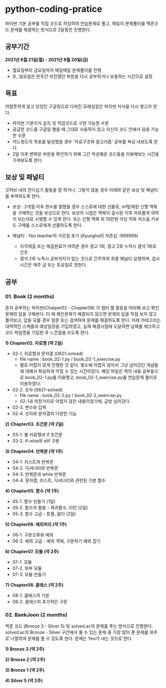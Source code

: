 # python-coding-pratice
파이썬 기본 공부를 직접 코드로 작성하여 연습문제로 풀고, 매일의 문제풀이를 백준코드 문제를 해결하는 방식으로 2달동안 진행한다. 

## 공부기간
**2021년 6월 21일(월) - 2021년 8월 20일(금)**
- 월요일부터 금요일까지 매일매일 문제풀이를 진행
- 토, 일요일은 한주간 미진했던 부분을 다시 공부하거나 보충하는 시간으로 설정

## 목표
어렴풋하게 알고 있었던 구글링으로 다져진 모래성같은 파이썬 지식을 다시 쌓고자 한다. 
- 파이썬 기본지식 습득 및 직접코드로 구현 가능한 수준
- 궁금한 코드를 구글링 했을 때 그대로 사용하지 않고 자신의 코드 안에서 응용 가능한 수준
- 어느정도의 목표를 달성했을 경우 '자료구조와 알고리즘' 공부를 욕심 내보도록 한다.
- 2달 이후 변화된 부분을 확인하기 위해 그간 작성해온 코드들을 리뷰해보는 시간을 가져보도록 한다. 

## 보상 및 패널티
깃허브 내의 잔디심기 활동을 잘 하거나, 그렇지 않을 경우 아래와 같은 보상 및 패널티를 부여하도록 한다.

- 보상 : 2개월 이후 완수를 잘했을 경우 스스로에 대한 선물로, m1탑재된 신형 맥북을 구매하는 것을 보상으로 한다. 보상의 시점은 맥북이 출시된 이후 자유롭게 여력이 되는대로 시행할 수 있게 한다. 또는 신형 맥북 외 10만원 이상 적축 저소음 키보드 구매를 스스로에게 선물하도록 한다.

- 패널티 : Yeo teacher의 가르침 포기 (Kyungha의 자존심 -999999)

  * 지각제출 또는 제출완료가 어려운 경우 경고 1회, 경고 2회 누적시 결석 1회로 간주
  * 결석 2회 누적시 공부의지가 없는 것으로 간주하여 최종 패널티 실행하며, 검사시간은 매주 금 또는 토요일로 정한다.

## 공부 
### 01. Book (2 months)
혼자 공부하는 파이썬(Chatper02 - Chapter08)
각 챕터 별 활동을 따라해 보고 확인문제의 답을 구해본다. 이 때 확인문제가 해결되지 않으면 문제의 답을 직접 보지 않고 풀어보고, 답을 모를 경우 질문 또는 검색하여 문제를 해결하도록 한다. 아래 카테고리는 대력적인 스케줄과 예상일정을 기입하였고, 실제 해결시점에 도달하면 날짜를 체크하고 코드 파일명을 기입한 후 느낀점을 쓰도록 한다.

**1) Chapter02. 자료형 (약 2일)**
* 02-1. 자료형과 문자열 (0621-solved)
  * file name : book_02-1.py / book_02-1_exercise.py
  * 별로 어렵지 않게 진행한 것 같다. 평소에 어렵지 않아서 그냥 넘어갔던 개념들에 대해서 확실하게 익힐 수 있는 시간이었다. 해당 파일은 책의 내용 공부용으로 book_02-1.py를 이용했고, book_02-1_exercise.py를 연습문제 풀이로 이용하였다.
* 02-2. 숫자 (0621-solved)
  * file name : book_02-2.py / book_02-2_exercise.py
  * 02-1과 마찬가지로 어렵지 않은 내용이었기에, 금방 넘어갔다.
* 02-3. 변수와 입력
* 02-4. 숫자와 문자열의 다양한 기능

**2) Chapter03. 조건문 (약 2일)**
* 03-1. 불 자료형과 if 조건문
* 03-2. if~else와 elif 구문

**3) Chapter04. 반복문 (약 1주)**
* 04-1. 리스트와 반복문
* 04-2. 딕셔너리와 반복문
* 04-3. 반복문과 while 반복문
* 04-4. 문자열, 리스트, 딕셔너리와 관련된 기본 함수

**4) Chapter05. 함수 (약 1주)**
* 05-1. 함수 만들기 (1일)
* 05-2. 함수의 활용 - 재귀함수, 리턴 (2일)
* 05-3. 함수 고급 - 튜플, 람다 (2일)

**5) Chapter06. 예외처리 (약 1주)**
* 06-1. 구문오류와 예외
* 06-2. 예외 고급 - 예외 객체, 구분하기 예외 잡기

**6) Chapter07. 모듈 (약 2주)**
* 07-1. 모듈 
* 07-2. 외부 모듈
* 07-3. 모듈 만들기

**7) Chapter08. 클래스 (약 2주)**
* 08-1. 클래스의 기본
* 08-2. 클래스의 추가적인 구문

### 02. BaekJoon (2 months)
백준 코드 (Bronze 3 - Silver 5) 및 solved.ac의 문제를 푸는 방식으로 진행한다. solved.ac의 Bronze - Silver 구간에서 풀 수 있는 문제 중 가장 많이 푼 문제를 위주로 나열하여 문제를 풀 수 있도록 한다. 문제는 Yeo가 내는 것으로 한다.

**1) Bronze 3 (약 2주)**

**2) Bronze 2 (약 2주)**

**3) Bronze 1 (약 2주)**

**4) Silver 5 (약 2주)**

